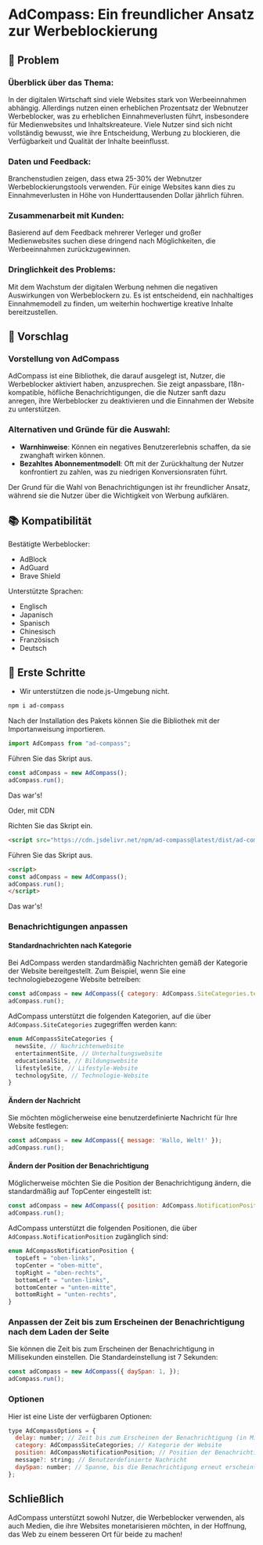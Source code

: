 # AdCompass: Ein freundlicher Ansatz zur Werbeblockierung

## 👀 Problem

### Überblick über das Thema:

In der digitalen Wirtschaft sind viele Websites stark von Werbeeinnahmen abhängig. Allerdings nutzen einen erheblichen Prozentsatz der Webnutzer Werbeblocker, was zu erheblichen Einnahmeverlusten führt, insbesondere für Medienwebsites und Inhaltskreateure. Viele Nutzer sind sich nicht vollständig bewusst, wie ihre Entscheidung, Werbung zu blockieren, die Verfügbarkeit und Qualität der Inhalte beeinflusst.

### Daten und Feedback:

Branchenstudien zeigen, dass etwa 25-30% der Webnutzer Werbeblockierungstools verwenden. Für einige Websites kann dies zu Einnahmeverlusten in Höhe von Hunderttausenden Dollar jährlich führen.

### Zusammenarbeit mit Kunden:

Basierend auf dem Feedback mehrerer Verleger und großer Medienwebsites suchen diese dringend nach Möglichkeiten, die Werbeeinnahmen zurückzugewinnen.

### Dringlichkeit des Problems:

Mit dem Wachstum der digitalen Werbung nehmen die negativen Auswirkungen von Werbeblockern zu. Es ist entscheidend, ein nachhaltiges Einnahmemodell zu finden, um weiterhin hochwertige kreative Inhalte bereitzustellen.

## 💭 Vorschlag

### Vorstellung von AdCompass

AdCompass ist eine Bibliothek, die darauf ausgelegt ist, Nutzer, die Werbeblocker aktiviert haben, anzusprechen. Sie zeigt anpassbare, I18n-kompatible, höfliche Benachrichtigungen, die die Nutzer sanft dazu anregen, ihre Werbeblocker zu deaktivieren und die Einnahmen der Website zu unterstützen.

### **Alternativen und Gründe für die Auswahl**:

- **Warnhinweise**: Können ein negatives Benutzererlebnis schaffen, da sie zwanghaft wirken können.
- **Bezahltes Abonnementmodell**: Oft mit der Zurückhaltung der Nutzer konfrontiert zu zahlen, was zu niedrigen Konversionsraten führt.

Der Grund für die Wahl von Benachrichtigungen ist ihr freundlicher Ansatz, während sie die Nutzer über die Wichtigkeit von Werbung aufklären.

## 📚 Kompatibilität

Bestätigte Werbeblocker:

- AdBlock
- AdGuard
- Brave Shield

Unterstützte Sprachen:

- Englisch
- Japanisch
- Spanisch
- Chinesisch
- Französisch
- Deutsch

## 🚀 Erste Schritte

* Wir unterstützen die node.js-Umgebung nicht.

```bash
npm i ad-compass
```

Nach der Installation des Pakets können Sie die Bibliothek mit der Importanweisung importieren.

```javascript
import AdCompass from "ad-compass";
```

Führen Sie das Skript aus.

```javascript
const adCompass = new AdCompass();
adCompass.run();
```

Das war's!

Oder, mit CDN

Richten Sie das Skript ein.

```html
<script src="https://cdn.jsdelivr.net/npm/ad-compass@latest/dist/ad-compass.umd.js"></script>
```

Führen Sie das Skript aus.

```html
<script>
const adCompass = new AdCompass();
adCompass.run();
</script>
```

Das war's!

### Benachrichtigungen anpassen

#### Standardnachrichten nach Kategorie

Bei AdCompass werden standardmäßig Nachrichten gemäß der Kategorie der Website bereitgestellt. Zum Beispiel, wenn Sie eine technologiebezogene Website betreiben:

```javascript
const adCompass = new AdCompass({ category: AdCompass.SiteCategories.technologySite });
adCompass.run();
```

AdCompass unterstützt die folgenden Kategorien, auf die über `AdCompass.SiteCategories` zugegriffen werden kann:

```typescript
enum AdCompassSiteCategories {
  newsSite, // Nachrichtenwebsite
  entertainmentSite, // Unterhaltungswebsite
  educationalSite, // Bildungswebsite
  lifestyleSite, // Lifestyle-Website
  technologySite, // Technologie-Website
}
```

#### Ändern der Nachricht

Sie möchten möglicherweise eine benutzerdefinierte Nachricht für Ihre Website festlegen:

```javascript
const adCompass = new AdCompass({ message: 'Hallo, Welt!' });
adCompass.run();
```

#### Ändern der Position der Benachrichtigung

Möglicherweise möchten Sie die Position der Benachrichtigung ändern, die standardmäßig auf TopCenter eingestellt ist:

```javascript
const adCompass = new AdCompass({ position: AdCompass.NotificationPosition.topLeft });
adCompass.run();
```

AdCompass unterstützt die folgenden Positionen, die über `AdCompass.NotificationPosition` zugänglich sind:

```typescript
enum AdCompassNotificationPosition {
  topLeft = "oben-links",
  topCenter = "oben-mitte",
  topRight = "oben-rechts",
  bottomLeft = "unten-links",
  bottomCenter = "unten-mitte",
  bottomRight = "unten-rechts",
}
```

### Anpassen der Zeit bis zum Erscheinen der Benachrichtigung nach dem Laden der Seite

Sie können die Zeit bis zum Erscheinen der Benachrichtigung in Millisekunden einstellen. Die Standardeinstellung ist 7 Sekunden:

```javascript
const adCompass = new AdCompass({ daySpan: 1, });
adCompass.run();
```

### Optionen

Hier ist eine Liste der verfügbaren Optionen:

```javascript
type AdCompassOptions = {
  delay: number; // Zeit bis zum Erscheinen der Benachrichtigung (in Millisekunden)
  category: AdCompassSiteCategories; // Kategorie der Website
  position: AdCompassNotificationPosition; // Position der Benachrichtigung
  message?: string; // Benutzerdefinierte Nachricht
  daySpan: number; // Spanne, bis die Benachrichtigung erneut erscheint (in Tagen)
};
```

## Schließlich

AdCompass unterstützt sowohl Nutzer, die Werbeblocker verwenden, als auch Medien, die ihre Websites monetarisieren möchten, in der Hoffnung, das Web zu einem besseren Ort für beide zu machen!